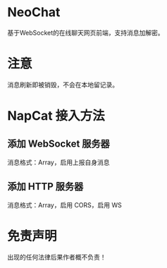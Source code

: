 # NeoChat
基于WebSocket的在线聊天网页前端，支持消息加解密。

# 注意
消息刷新即被销毁，不会在本地留记录。

# NapCat 接入方法
## 添加 WebSocket 服务器
消息格式：Array，启用上报自身消息

## 添加 HTTP 服务器
消息格式：Array，启用 CORS，启用 WS

# 免责声明
出现的任何法律后果作者概不负责！
